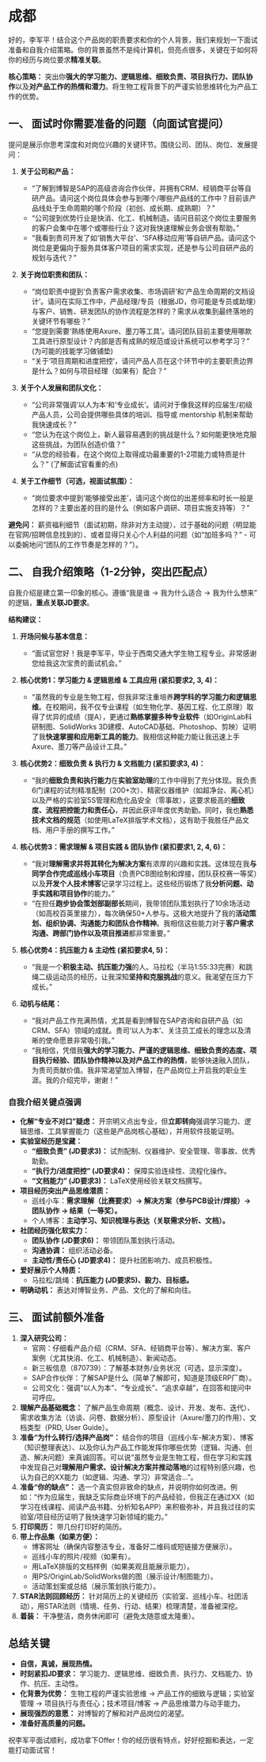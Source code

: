 # 成都
好的，李军平！结合这个产品岗的职责要求和你的个人背景，我们来规划一下面试准备和自我介绍策略。你的背景虽然不是纯计算机，但亮点很多，关键在于如何将你的经历与岗位要求**精准关联**。

**核心策略：** 突出你**强大的学习能力、逻辑思维、细致负责、项目执行力、团队协作**以及**对产品工作的热情和潜力**。将生物工程背景下的严谨实验思维转化为产品工作的优势。

## 一、 面试时你需要准备的问题（向面试官提问）

提问是展示你思考深度和对岗位兴趣的关键环节。围绕公司、团队、岗位、发展提问：

1.  **关于公司和产品：**
    *   “了解到博智是SAP的高级咨询合作伙伴，并拥有CRM、经销商平台等自研产品。请问这个岗位具体会参与到哪个/哪些产品线的工作中？目前该产品线处于生命周期的哪个阶段（初创、成长期、成熟期）？”
    *   “公司提到优势行业是快消、化工、机械制造。请问目前这个岗位主要服务的客户会集中在哪个或哪些行业？这对我快速理解业务会很有帮助。”
    *   “我看到贵司开发了如‘销售大平台’、‘SFA移动应用’等自研产品。请问这个岗位是更偏向于服务具体客户项目的需求实现，还是参与公司自研产品的规划与迭代？”

2.  **关于岗位职责和团队：**
    *   “岗位职责中提到‘负责客户需求收集、市场调研’和‘产品生命周期的文档设计’。请问在实际工作中，产品经理/专员（根据JD，你可能是专员或助理）与客户、销售、研发团队的协作流程是怎样的？需求从收集到最终落地的关键环节有哪些？”
    *   “您提到需要‘熟练使用Axure、墨刀等工具’。请问团队目前主要使用哪款工具进行原型设计？内部是否有成熟的规范或设计系统可以参考学习？” (为可能的技能学习做铺垫)
    *   “关于‘项目周期和进度把控’，请问产品人员在这个环节中的主要职责边界是什么？如何与项目经理（如果有）配合？”

3.  **关于个人发展和团队文化：**
    *   “公司非常强调‘以人为本’和‘专业成长’。请问对于像我这样的应届生/初级产品人员，公司会提供哪些具体的培训、指导或 mentorship 机制来帮助我快速成长？”
    *   “您认为在这个岗位上，新人最容易遇到的挑战是什么？如何能更快地克服这些挑战，为团队创造价值？”
    *   “从您的经验看，在这个岗位上取得成功最重要的1-2项能力或特质是什么？” (了解面试官看重的点)

4.  **关于工作细节（可选，视面试氛围）：**
    *   “岗位要求中提到‘能够接受出差’，请问这个岗位的出差频率和时长一般是怎样的？主要出差的目的是什么（例如客户调研、项目实施支持等）？”

**避免问：** 薪资福利细节（面试初期，除非对方主动提）、过于基础的问题（明显能在官网/招聘信息找到的）、或者显得只关心个人利益的问题（如“加班多吗？” - 可以委婉地问“团队的工作节奏是怎样的？”）。

## 二、 自我介绍策略（1-2分钟，突出匹配点）

自我介绍是建立第一印象的核心。遵循“我是谁 -> 我为什么适合 -> 我为什么想来” 的逻辑，**重点关联JD要求**。

**结构建议：**

1.  **开场问候与基本信息：**
    *   “面试官您好！我是李军平，毕业于西南交通大学生物工程专业。非常感谢您给我这次宝贵的面试机会。”

2.  **核心优势1：学习能力 & 逻辑思维 & 工具应用 (紧扣要求2, 3, 4)：**
    *   “虽然我的专业是生物工程，但我非常注重培养**跨学科的学习能力和逻辑思维**。在校期间，我不仅专业课程（如生物化学、基因工程、化工原理）取得了优异的成绩（提A），更通过**熟练掌握多种专业软件**（如OriginLab科研制图、SolidWorks 3D建模、AutoCAD基础、Photoshop、剪映）证明了我**快速掌握和应用新工具的能力**。我相信这种能力能让我迅速上手Axure、墨刀等产品设计工具。”

3.  **核心优势2：细致负责 & 执行力 & 文档能力 (紧扣要求3, 4)：**
    *   “我的**细致负责和执行能力**在**实验室助理**的工作中得到了充分体现。我负责6门课程的试剂精准配制（200+次）、精密仪器维护（如超净台、离心机）以及严格的实验室5S管理和危化品安全（零事故），这要求极高的**细致度、流程把控能力和责任心**，并因此获评年度优秀助勤。同时，我也**熟悉技术文档的规范**（如使用LaTeX排版学术文档），这有助于我胜任产品文档、用户手册的撰写工作。”

4.  **核心优势3：需求理解 & 项目实践 & 团队协作 (紧扣要求1, 2, 4, 6)：**
    *   “我对**理解需求并将其转化为解决方案**有浓厚的兴趣和实践。这体现在我**与同学合作完成巡线小车项目**（负责PCB图绘制和焊接，团队获校赛一等奖）以及**开发个人技术博客**记录学习过程上。这些经历锻炼了我**分析问题、动手实践和项目协作**的能力。”
    *   “在担任**跑步协会策划部副部长**期间，我带领团队策划执行了10余场活动（如高校百英里接力），每次确保50+人参与。这极大地提升了我的**活动策划、组织协调、沟通能力和团队合作精神**。我相信这些能力对于**客户需求沟通、跨部门协作以及项目推进**都非常重要。”

5.  **核心优势4：抗压能力 & 主动性 (紧扣要求4, 5)：**
    *   “我是一个**积极主动、抗压能力强**的人。马拉松（半马1:55:33完赛）和跳绳二级运动员的经历，让我深知**坚持和克服挑战**的意义。我渴望在压力下成长。”

6.  **动机与结尾：**
    *   “我对产品工作充满热情，尤其是看到博智在SAP咨询和自研产品（如CRM、SFA）领域的成就。贵司‘以人为本’、关注员工成长的理念以及清晰的使命愿景非常吸引我。”
    *   “我相信，凭借我**强大的学习能力、严谨的逻辑思维、细致负责的态度、项目执行经验、团队协作精神以及对产品工作的热情**，能够快速融入团队，为贵司贡献价值。我非常渴望加入博智，在产品岗位上开启我的职业生涯。我的介绍完毕，谢谢！”

### 自我介绍关键点强调

*   **化解“专业不对口”疑虑：** 开宗明义点出专业，但**立即转向**强调学习能力、逻辑思维、工具掌握能力（这些是产品岗核心基础），并用软件技能证明。
*   **实验室经历是宝藏：**
    *   **“细致负责” (JD要求3)：** 试剂配制、仪器维护、安全管理、零事故、优秀助勤。
    *   **“执行力/进度把控” (JD要求4)：** 保障实验连续性、流程化操作。
    *   **“文档能力” (JD要求3)：** LaTeX使用经验关联文档撰写。
*   **项目经历突出产品思维潜质：**
    *   巡线小车：**需求理解（比赛要求）-> 解决方案（参与PCB设计/焊接）-> 团队协作 -> 结果（一等奖）。**
    *   个人博客：**主动学习、知识梳理与表达（关联需求分析、文档）。**
*   **社团经历强化软实力：**
    *   **团队协作 (JD要求6)：** 带领团队策划执行活动。
    *   **沟通协调：** 组织活动必备。
    *   **主动性/责任心 (JD要求4)：** 提升社团影响力、成员积极性。
*   **爱好展示个人特质：**
    *   马拉松/跳绳：**抗压能力 (JD要求5)、毅力、目标感。**
*   **明确动机：** 表达对博智业务、产品、文化的了解和向往。

## 三、 面试前额外准备

1.  **深入研究公司：**
    *   官网：仔细看产品介绍（CRM、SFA、经销商平台等）、解决方案、客户案例（尤其快消、化工、机械制造）、新闻动态。
    *   新三板信息（870739）：了解基本财务/业务状况（可选，显示深度）。
    *   SAP合作伙伴：了解SAP是什么（简单了解即可，知道是顶级ERP厂商）。
    *   公司文化：强调“以人为本”、“专业成长”、“追求卓越”，在回答和提问中可呼应。
2.  **理解产品基础概念：** 了解产品生命周期（概念、设计、开发、发布、迭代）、需求收集方法（访谈、问卷、数据分析）、原型设计（Axure/墨刀的作用）、文档类型（PRD, User Guide）。
3.  **准备“为什么转行/选择产品岗”：** 结合你的项目（巡线小车-解决方案）、博客（知识整理表达）、以及你认为产品工作能发挥你哪些优势（逻辑、沟通、创造、解决问题）来真诚回答。可以说“虽然专业是生物工程，但在学习和实践中发现自己对**理解用户需求、设计解决方案并推动落地**的过程特别感兴趣，也认为自己的XX能力（如逻辑、沟通、学习）非常适合...”。
4.  **准备“你的缺点”：** 选一个真实但非致命的缺点，并说明你如何改进。例如：“作为应届生，我缺乏实际商业环境下的产品经验，但我正在通过XX（如学习在线课程、阅读产品书籍、分析知名APP）来积极弥补，并且我过往的实验室/项目经历证明了我快速学习新领域的能力。”
5.  **打印简历：** 带几份打印好的简历。
6.  **带上作品集（如果方便）：**
    *   博客网址（确保内容整洁专业，准备好二维码或短链接方便展示）。
    *   巡线小车的照片/视频（如果有）。
    *   用LaTeX排版的文档样例（如果美观且能展示能力）。
    *   用PS/OriginLab/SolidWorks做的图（展示设计/制图能力）。
    *   活动策划案或总结（展示策划执行能力）。
7.  **STAR法则回顾经历：** 针对简历上的关键经历（实验室、巡线小车、社团活动），用STAR法则（情境、任务、行动、结果）梳理清楚，准备被深挖。
8.  **着装：** 干净整洁，商务休闲即可（避免太随意或太隆重）。

## 总结关键

*   **自信，真诚，展现热情。**
*   **时刻紧扣JD要求：** 学习能力、逻辑思维、细致负责、执行力、文档能力、协作、抗压、主动性。
*   **化背景为优势：** 生物工程的严谨实验思维 -> 产品工作的细致与逻辑；实验室管理 -> 项目执行与责任心；技术项目/博客 -> 产品思维潜力与动手能力。
*   **展现强烈的意愿：** 对博智的了解和对产品岗位的渴望。
*   **准备好高质量的问题。**

祝李军平面试顺利，成功拿下Offer！你的经历很有特点，好好挖掘和表达，一定能打动面试官！